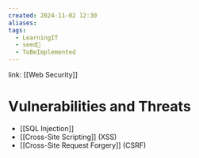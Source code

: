```yaml
---
created: 2024-11-02 12:30
aliases: 
tags:
  - LearningIT
  - seed🌱
  - ToBeImplemented
---
```


link: [[Web Security]]

# Vulnerabilities and Threats

- [[SQL Injection]]
- [[Cross-Site Scripting]] (XSS)
- [[Cross-Site Request Forgery]] (CSRF)